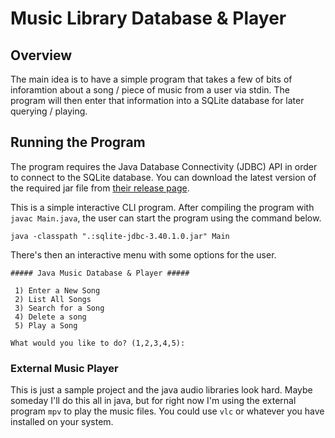 # Music Library Database & Player

## Overview

The main idea is to have a simple program that takes a few of bits of
inforamtion about a song / piece of music from a user via stdin. The program
will then enter that information into a SQLite database for later querying /
playing.

## Running the Program

The program requires the Java Database Connectivity (JDBC) API in order to
connect to the SQLite database. You can download the latest version of the
required jar file from [their release
page](https://github.com/xerial/sqlite-jdbc/releases).

This is a simple interactive CLI program. After compiling the program with 
`javac Main.java`, the user can start the program using the command below.

```
java -classpath ".:sqlite-jdbc-3.40.1.0.jar" Main
```

There's then an interactive menu with some options for the user.

```
##### Java Music Database & Player #####

 1) Enter a New Song
 2) List All Songs
 3) Search for a Song
 4) Delete a song
 5) Play a Song

What would you like to do? (1,2,3,4,5):
```

### External Music Player

This is just a sample project and the java audio libraries look hard. Maybe
someday I'll do this all in java, but for right now I'm using the external
program `mpv` to play the music files. You could use `vlc` or whatever you have
installed on your system.
